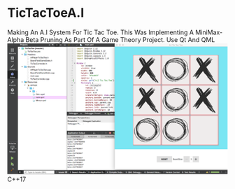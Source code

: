 # TicTacToeA.I
Making An A.I System For Tic Tac Toe. This Was Implementing A MiniMax-Alpha Beta Pruning As Part Of A Game Theory Project. 
Use Qt And QML
![](IMAGE/tictactoe.png)
C++17
